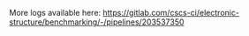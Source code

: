 More logs available here: https://gitlab.com/cscs-ci/electronic-structure/benchmarking/-/pipelines/203537350
